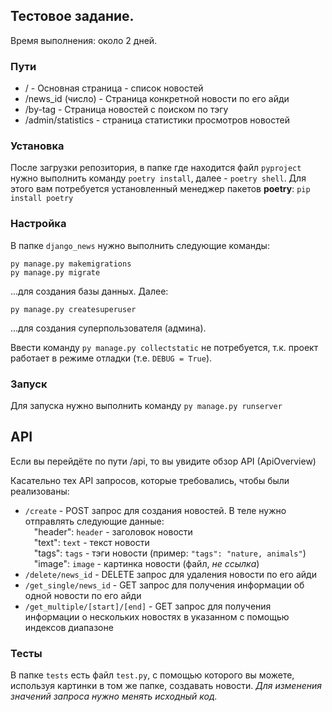 ## Тестовое задание.

Время выполнения: около 2 дней.

### Пути
  * / - Основная страница - список новостей
  * /news_id (число) - Страница конкретной новости по его айди
  * /by-tag - Страница новостей с поиском по тэгу
  * /admin/statistics - страница статистики просмотров новостей

### Установка
После загрузки репозитория, в папке где находится файл `pyproject` нужно выполнить команду `poetry install`, далее - `poetry shell`. Для этого вам потребуется установленный менеджер пакетов **poetry**: `pip install poetry`

### Настройка
В папке `django_news` нужно выполнить следующие команды:<br>
```
py manage.py makemigrations
py manage.py migrate
```
...для создания базы данных. Далее:
```
py manage.py createsuperuser
```
...для создания суперпользователя (админа).

Ввести команду `py manage.py collectstatic` не потребуется, т.к. проект работает в режиме отладки (т.е. `DEBUG = True`).

### Запуск
Для запуска нужно выполнить команду `py manage.py runserver`

## API
Если вы перейдёте по пути /api, то вы увидите обзор API (ApiOverview)

Касательно тех API запросов, которые требовались, чтобы были реализованы:
 * `/create` - POST запрос для создания новостей. В теле нужно отправлять следующие данные:<br>
   &emsp;"header": `header` - заголовок новости<br>
   &emsp;"text": `text` - текст новости<br>
   &emsp;"tags": `tags` - тэги новости (пример: `"tags": "nature, animals"`)<br>
   &emsp;"image": `image` - картинка новости (файл, *не ссылка*)<br>
 * `/delete/news_id` - DELETE запрос для удаления новости по его айди
 * `/get_single/news_id` - GET запрос для получения информации об одной новости по его айди
 * `/get_multiple/[start]/[end]` - GET запрос для получения информации о нескольких новостях в указанном с помощью индексов диапазоне

### Тесты
В папке `tests` есть файл `test.py`, с помощью которого вы можете, используя картинки в том же папке, создавать новости. *Для изменения значений запроса нужно менять исходный код.*
